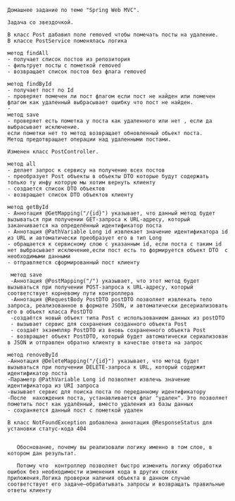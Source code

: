     Домашнее задание по теме "Spring Web MVC".

    Задача со звездочкой.

    В класс Post дабавил поле removed чтобы помечать посты на удаление.
    В классе PostService поменялась логика 

    метод findAll 
    - получает список постов из репозитория
    - фильтрует посты с пометкой removed
    - возвращает список постов без флага removed
  
    метод findById
    - получает пост по Id
    - проверяет помечен ли пост флагом если пост не найден или помечен флагом как удаленный выбрасывает ошибку что пост не найден.
    - 
    метод save
    - проверяет есть пометка у поста как удаленного или нет , если да выбрасывает исключение.
    если пометки нет то метод возвращает обновленный обьект поста.
    Метод предотвращает операции над удаленными постами.

    Изменен класс PostController.

    метод all
    - делает запрос к сервису на получение всех постов 
    - преобразует Post объекты в объекты DTO которые будут содержать только ту инфу которую мы хотим вернуть клиенту
    - создается список DTO объектов
    - возвращает список DTO объектов клиенту
  
    метод getById
    - Аннотация @GetMapping("/{id}") указывает, что данный метод будет вызываться при получении GET-запроса к URL-адресу, который заканчивается на определённый идентификатор поста
    - Аннотация @PathVariable Long id извлекает значение идентификатора id из URL и автоматически преобразует его в тип Long
    - обращается к сервисному слою с указанным id, если поста с таким id нет выбрасывает исключение,если пост есть то формируется объект DTO  с необходимыми данными
    - отправляется сформированный пост клиенту

     метод save
     -Аннотация @PostMapping("/") указывает, что этот метод будет вызываться при получении POST-запроса к URL-адресу, который соответствует корневому пути контроллера
     -Аннотация @RequestBody PostDTO postDTO позволяет извлекать тело запроса, реализованное в формате JSON, и автоматически десериализовать его в объект класса PostDTO
     -cоздаётся новый объект типа Post с использованием данных из postDTO
     - вызывает сервис для сохранения созданного объекта Post
     - создаёт экземпляр PostDTO из вновь сохраненного объекта Post
     - возвращает объект PostDTO, который будет автоматически сериализован в JSON и отправлен обратно клиенту в качестве ответа на запрос

    метод renoveById
    -Аннотация @DeleteMapping("/{id}") указывает, что метод будет вызываться при получении DELETE-запроса к URL, который содержит идентификатор поста
    -Параметр @PathVariable Long id позволяет извлечь значение идентификатора из URI запроса
    -вызывает сервис для поиска поста по переданному идентификатору
    -После  нахождения поста, устанавливается флаг "удален". Это позволяет пометить пост как удалённый, вместо удаления из базы данных
    - сохраняется данный пост с пометкой удален

    В класс NotFoundException добавлена аннотация @ResponseStatus для установки статус-кода 404


       Обоснование, почему вы реализовали логику именно в том слое, в котором дан результат.

       Потому что  контроллер позволяет быстро изменить логику обработки ошибок без необходимости изменения кода в других слоях приложения.Логика проверки наличия объекта в данном случае соответствует его задаче—обрабатывать запросы и возвращать правильные ответы клиенту
